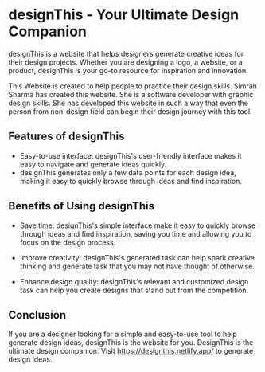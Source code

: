# designThis - Your Ultimate Design Companion

designThis is a website that helps designers generate creative ideas for their design projects. Whether you are designing a logo, a website, or a product, designThis is your go-to resource for inspiration and innovation. 

This Website is created to help people to practice their design skills. Simran Sharma has created this website. She is a software developer with graphic design skills. She has developed this website in such a way that even the person from non-design field can begin their design journey with this tool.

## Features of designThis
  - Easy-to-use interface: designThis's user-friendly interface makes it easy to navigate and generate ideas quickly.
  - designThis generates only a few data points for each design idea, making it easy to quickly browse through ideas and find inspiration.
  
## Benefits of Using designThis
  - Save time: designThis's simple interface make it easy to quickly browse through ideas and find inspiration, saving you time and allowing you to focus on the design process.

  - Improve creativity: designThis's generated task can help spark creative thinking and generate task that you may not have thought of otherwise.

  - Enhance design quality: designThis's relevant and customized design task can help you create designs that stand out from the competition.
  
## Conclusion
If you are a designer looking for a simple and easy-to-use tool to help generate design ideas, designThis is the website for you. DesignThis is the ultimate design companion. Visit https://designthis.netlify.app/ to generate design ideas.
